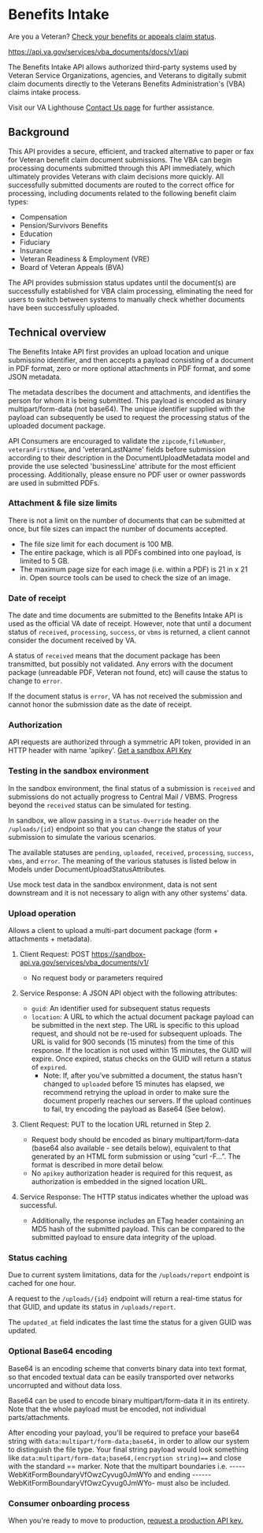 # Benefits Intake

Are you a Veteran? [Check your benefits or appeals claim status](https://www.va.gov/claim-or-appeal-status/).

https://api.va.gov/services/vba_documents/docs/v1/api

The Benefits Intake API allows authorized third-party systems used by Veteran Service Organizations, agencies, and Veterans to digitally submit claim documents directly to the Veterans Benefits Administration's (VBA) claims intake process.

Visit our VA Lighthouse [Contact Us page](https://developer.va.gov/support) for further assistance.


## Background 
This API provides a secure, efficient, and tracked alternative to paper or fax for Veteran benefit claim document submissions. The VBA can begin processing documents submitted through this API immediately, which ultimately provides Veterans with claim decisions more quickly. All successfully submitted documents are routed to the correct office for processing, including documents related to the following benefit claim types:

* Compensation
* Pension/Survivors Benefits
* Education 
* Fiduciary
* Insurance
* Veteran Readiness & Employment (VRE)
* Board of Veteran Appeals (BVA)

The API provides submission status updates until the document(s) are successfully established for VBA claim processing, eliminating the need for users to switch between systems to manually check whether documents have been successfully uploaded.

## Technical overview
The Benefits Intake API first provides an upload location and unique submissino identifier, and then accepts a payload consisting of a document in PDF format, zero or more optional attachments in PDF format, and some JSON metadata. 

The metadata describes the document and attachments, and identifies the person for whom it is being submitted. This payload is encoded as binary multipart/form-data (not base64). The unique identifier supplied with the payload can subsequently be used to request the processing status of the uploaded document package.

API Consumers are encouraged to validate the `zipcode`,`fileNumber`, `veteranFirstName`, and 'veteranLastName' fields before submission according to their description in the DocumentUploadMetadata model and provide the use selected 'businessLine' attribute for the most efficient processing. Additionally, please ensure no PDF user or owner passwords are used in submitted PDFs. 

### Attachment & file size limits
There is not a limit on the number of documents that can be submitted at once, but file sizes can impact the number of documents accepted.

* The file size limit for each document is 100 MB.
* The entire package, which is all PDFs combined into one payload, is limited to 5 GB.
* The maximum page size for each image (i.e. within a PDF) is 21 in x 21 in. Open source tools can be used to check the size of an image.  

### Date of receipt
The date and time documents are submitted to the Benefits Intake API is used as the official VA date of receipt. However, note that until a document status of `received`, `processing`, `success`, or `vbms` is returned, a client cannot consider the document received by VA. 

A status of `received` means that the document package has been transmitted, but possibly not validated. Any errors with the document package (unreadable PDF, Veteran not found, etc) will cause the status to change to `error`.

If the document status is `error`, VA has not received the submission and cannot honor the submission date as the date of receipt.

### Authorization
API requests are authorized through a symmetric API token, provided in an HTTP header with name 'apikey'. [Get a sandbox API Key](https://developer.va.gov/apply)

### Testing in the sandbox environment
In the sandbox environment, the final status of a submission is `received` and submissions do not actually progress to Central Mail / VBMS. Progress beyond the `received` status can be simulated for testing.

In sandbox, we allow passing in a `Status-Override` header on the `/uploads/{id}` endpoint so that you can change the status of your submission to simulate the various scenarios. 

The available statuses are `pending`, `uploaded`, `received`, `processing`, `success`, `vbms`, and `error`. The meaning of the various statuses is listed below in Models under DocumentUploadStatusAttributes.

Use mock test data in the sandbox environment, data is not sent downstream and it is not necessary to align with any other systems' data. 

### Upload operation
Allows a client to upload a multi-part document package (form + attachments + metadata).

1. Client Request: POST https://sandbox-api.va.gov/services/vba_documents/v1/
    * No request body or parameters required

2. Service Response: A JSON API object with the following attributes:
    * `guid`: An identifier used for subsequent status requests
    * `location`: A URL to which the actual document package payload can be submitted in the next step. The URL is specific to this upload request, and should not be re-used for subsequent uploads. The URL is valid for 900 seconds (15 minutes) from the time of this response. If the location is not used within 15 minutes, the GUID will expire. Once expired, status checks on the GUID will return a status of `expired`.
        * Note: If, after you've submitted a document, the status hasn't changed to `uploaded` before 15 minutes has elapsed, we recommend retrying the upload in order to make sure the document properly reaches our servers. If the upload continues to fail, try encoding the payload as Base64 (See below).

 3. Client Request: PUT to the location URL returned in Step 2.
    * Request body should be encoded as binary multipart/form-data (base64 also available - see details below), equivalent to that generated by an HTML form submission or using “curl -F…”. The format is described in more detail below.
    * No `apikey` authorization header is required for this request, as authorization is embedded in the signed location URL.

4. Service Response: The HTTP status indicates whether the upload was successful.
    * Additionally, the response includes an ETag header containing an MD5 hash of the submitted payload. This can be compared to the submitted payload to ensure data integrity of the upload.

### Status caching
Due to current system limitations, data for the `/uploads/report` endpoint is cached for one hour.

A request to the `/uploads/{id}` endpoint will return a real-time status for that GUID, and update its status in `/uploads/report`.

The `updated_at` field indicates the last time the status for a given GUID was updated.

### Optional Base64 encoding

Base64 is an encoding scheme that converts binary data into text format, so that encoded textual data can be easily transported over networks uncorrupted and without data loss. 

Base64 can be used to encode binary multipart/form-data it in its entirety.  Note that the whole payload must be encoded, not individual parts/attachments.

After encoding your payload, you'll be required to preface your base64 string with `data:multipart/form-data;base64,` in order to allow our system to distinguish the file type. Your final string payload would look something like `data:multipart/form-data;base64,(encryption string)==` and close with the standard == marker.  Note that the multipart boundaries i.e. -----WebKitFormBoundaryVfOwzCyvug0JmWYo and ending ------WebKitFormBoundaryVfOwzCyvug0JmWYo- must also be included.

### Consumer onboarding process
When you're ready to move to production, [request a production API key.](https://developer.va.gov/go-live)
